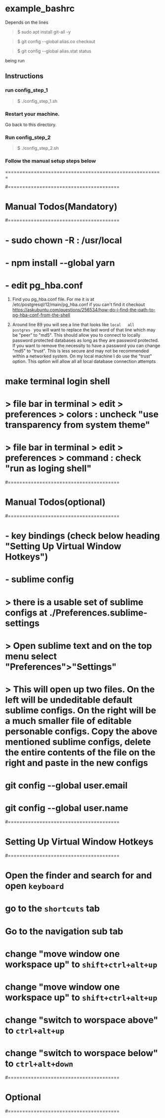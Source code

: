 # example_bashrc

Depends on the lines 
> $ sudo apt install git-all -y

> $ git config --global alias.co checkout

> $ git config --global alias.stat status
 
being run


## Instructions

### run config_step_1

> $ ./config_step_1.sh

### Restart your machine.

Go back to this directory.

### Run config_step_2

> $ ./config_step_2.sh

### Follow the manual setup steps below

=======================================================


#=======================================
# Manual Todos(Mandatory)
#=======================================
# - sudo chown -R <user>:<user> /usr/local

# - npm install --global yarn

# - edit pg_hba.conf

  1) Find you pg_hba.conf file. For me it is at /etc/postgresql/12/main/pg_hba.conf if you can't find it checkout https://askubuntu.com/questions/256534/how-do-i-find-the-path-to-pg-hba-conf-from-the-shell

  2) Around line 89 you will see a line that looks like
  `local   all             postgres ` you will want to replace the last word of that line which may be "peer" to "md5". This should allow you to connect to locally password protected databases as long as they are password protected. If you want to remove the necessity to have a password you can change "md5" to "trust". This is less secure and may not be recommended within a networked system. On my local machine I do use the "trust" option. This option will allow all all local database connection attempts

# make terminal login shell
# > file bar in terminal > edit > preferences > colors : uncheck "use transparency from system theme"
# > file bar in terminal > edit > preferences > command : check "run as loging shell"


#=======================================
# Manual Todos(optional)
#=======================================
# - key bindings (check below heading "Setting Up Virtual Window Hotkeys")
# - sublime config
# > there is a usable set of sublime configs at ./Preferences.sublime-settings
# > Open sublime text and on the top menu select "Preferences">"Settings"
# > This will open up two files. On the left will be undeditable default sublime configs. On the right will be a much smaller file of editable personable configs. Copy the above mentioned sublime configs, delete the entire contents of the file on the right and paste in the new configs
# git config --global user.email <your email here>
# git config --global user.name <your name here>



#=======================================
# Setting Up Virtual Window Hotkeys
#=======================================
# Open the finder and search for and open `keyboard`
# go to the `shortcuts` tab
# Go to the navigation sub tab

# change "move window one workspace up" to `shift+ctrl+alt+up`
# change "move window one workspace up" to `shift+ctrl+alt+up`
# change "switch to worspace above" to `ctrl+alt+up`
# change "switch to worspace below" to `ctrl+alt+down`



#=======================================
# Optional
#=======================================